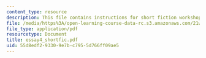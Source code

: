 ```yaml
---
content_type: resource
description: This file contains instructions for short fiction workshop groups.
file: /media/https%3A/open-learning-course-data-rc.s3.amazonaws.com/21w-731-1-writing-and-experience-exploring-self-in-society-spring-2004/55d8edf293309e7bc7955d766ff09ae5_essay4_shortfic.pdf
file_type: application/pdf
resourcetype: Document
title: essay4_shortfic.pdf
uid: 55d8edf2-9330-9e7b-c795-5d766ff09ae5
---
```


